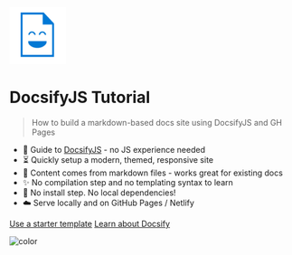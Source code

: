 <img src="_media/docs_face.png" height="100px"/>

<h1 id="cover-heading">
  DocsifyJS Tutorial
</h1>

> How to build a markdown-based docs site using DocsifyJS and GH Pages

- :nut_and_bolt: Guide to [DocsifyJS](https://docsify.js.org/) - no JS experience needed
- :hourglass_flowing_sand: Quickly setup a modern, themed, responsive site
- :open_file_folder: Content comes from markdown files - works great for existing docs
- :sparkles: No compilation step and no templating syntax to learn
- :pushpin: No install step. No local dependencies!
- :cloud: Serve locally and on GitHub Pages / Netlify

[Use a starter template](https://github.com/MichaelCurrin/docsify-js-template/generate)
[Learn about Docsify](#docsifyjs-tutorial)

![color](#eeefef)
